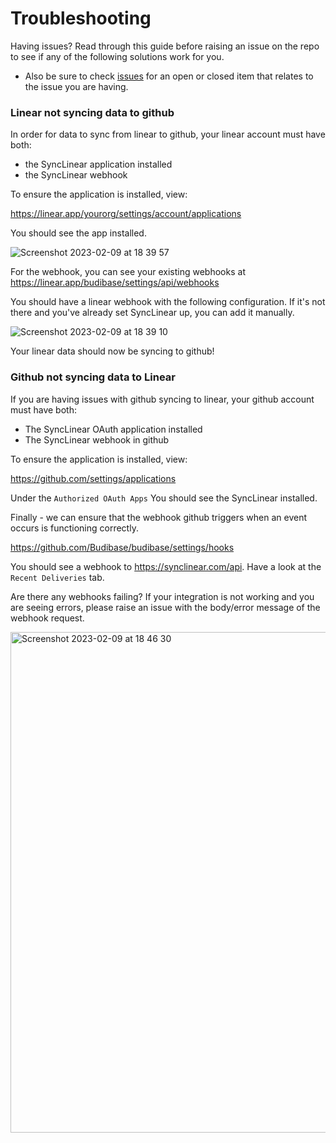 # Troubleshooting

Having issues? Read through this guide before raising an issue on the repo to see if any of the following solutions work for you.  

- Also be sure to check [issues](https://github.com/calcom/synclinear.com/issues) for an open or closed item that relates to the issue you are having.

### Linear not syncing data to github

In order for data to sync from linear to github, your linear account must have both: 
- the SyncLinear application installed
- the SyncLinear webhook

To ensure the application is installed, view:

https://linear.app/yourorg/settings/account/applications

You should see the app installed.

![Screenshot 2023-02-09 at 18 39 57](https://user-images.githubusercontent.com/11256663/217907001-09ebda00-bb55-40aa-b71d-ad99513f8328.png)

For the webhook, you can see your existing webhooks at https://linear.app/budibase/settings/api/webhooks

You should have a linear webhook with the following configuration. If it's not there and you've already set SyncLinear up, you can add it manually.

![Screenshot 2023-02-09 at 18 39 10](https://user-images.githubusercontent.com/11256663/217906823-d8d958f6-eef7-42af-aea5-87c10677d75d.png)


Your linear data should now be syncing to github!

### Github not syncing data to Linear

If you are having issues with github syncing to linear, your github account must have both:
- The SyncLinear OAuth application installed
- The SyncLinear webhook in github

To ensure the application is installed, view:

https://github.com/settings/applications

Under the `Authorized OAuth Apps` You should see the SyncLinear installed.

Finally - we can ensure that the webhook github triggers when an event occurs is functioning correctly.

https://github.com/Budibase/budibase/settings/hooks

You should see a webhook to https://synclinear.com/api. Have a look at the `Recent Deliveries` tab. 

Are there any webhooks failing? If your integration is not working and you are seeing errors, please raise an issue with the body/error message of the webhook request.

<img width="801" alt="Screenshot 2023-02-09 at 18 46 30" src="https://user-images.githubusercontent.com/11256663/217908361-8fa08cf7-1b46-4f4c-a6f7-8a662c234e8c.png">
